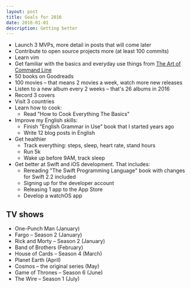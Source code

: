 ```yaml
---
layout: post
title: Goals for 2016
date: 2016-01-01
description: Getting better
---
```


- Launch 3 MVPs, more detail in posts that will come later
- Contribute to open source projects more (at least 100 commits)
- Learn vim
- Get familiar with the basics and everyday use things from [The Art of Command Line](https://github.com/jlevy/the-art-of-command-line)
- 50 books on Goodreads
- 100 movies – that means 2 movies a week, watch more new releases
- Listen to a new album every 2 weeks – that's 26 albums in 2016
- Record 3 covers
- Visit 3 countries
- Learn how to cook:
  - Read "How to Cook Everything The Basics"
- Improve my English skills:
  - Finish "English Grammar in Use" book that I started years ago
  - Write 12 blog posts in English
- Get healthier
  - Track everything: steps, sleep, heart rate, stand hours
  - Run 5k
  - Wake up before 9AM, track sleep
- Get better at Swift and iOS development. That includes:
  - Rereading "The Swift Programming Language" book with changes for Swift 2.2 included
  - Signing up for the developer account
  - Releasing 1 app to the App Store
  - Develop a watchOS app

## TV shows
- One-Punch Man (January)
- Fargo – Season 2 (January)
- Rick and Morty – Season 2 (January)
- Band of Brothers (February)
- House of Cards – Season 4 (March)
- Planet Earth (April)
- Cosmos – the original series (May)
- Game of Thrones – Season 6 (June)
- The Wire – Season 1 (July)
